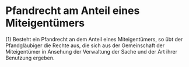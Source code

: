 # Pfandrecht am Anteil eines Miteigentümers

(1) Besteht ein Pfandrecht an dem Anteil eines Miteigentümers, so übt der Pfandgläubiger die Rechte aus, die sich aus der Gemeinschaft der Miteigentümer in Ansehung der Verwaltung der Sache und der Art ihrer Benutzung ergeben.
